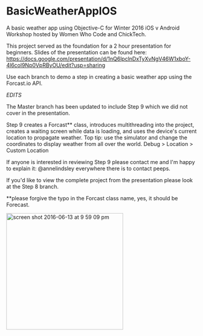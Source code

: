 # BasicWeatherAppIOS

A basic weather app using Objective-C for Winter 2016 iOS v Android Workshop hosted by Women Who Code and ChickTech.

This project served as the foundation for a 2 hour presentation for beginners. 
Slides of the presentation can be found here: 
https://docs.google.com/presentation/d/1nQ6lpclnDxTyXvNgV46W1xboY-4l6col9Np0VpRByOU/edit?usp=sharing

Use each branch to demo a step in creating a basic weather app using the Forcast.io API.

_EDITS_

The Master branch has been updated to include Step 9 which we did not cover in the presentation. 

Step 9 creates a Forcast** class, introduces multithreading into the project, creates a waiting screen while data is loading, and uses the device's current location to propagate weather.
Top tip:  use the simulator and change the coordinates to display weather from all over the world. Debug > Location > Custom Location

If anyone is interested in reviewing Step 9 please contact me and I'm happy to explain it: @annelindsley everywhere there is to contact peeps. 

If you'd like to view the complete project from the presentation please look at the Step 8 branch.

**please forgive the typo in the Forcast class name, yes, it should be Forecast. 


<img width="309" alt="screen shot 2016-06-13 at 9 59 09 pm" src="https://cloud.githubusercontent.com/assets/6294845/16031634/1f2d79be-31b2-11e6-9aa9-b2dc68613b34.png">
